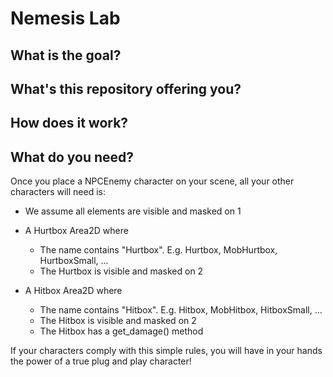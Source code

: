 # Nemesis Lab

## What is the goal?

## What's this repository offering you?

## How does it work?

## What do you need?

Once you place a NPCEnemy character on your scene, all your other characters will need is:

- We assume all elements are visible and masked on 1

- A Hurtbox Area2D where 
	- The name contains "Hurtbox". E.g. Hurtbox, MobHurtbox, HurtboxSmall, ...
	- The  Hurtbox is visible and masked on 2

- A Hitbox Area2D where 
	- The name contains "Hitbox". E.g. Hitbox, MobHitbox, HitboxSmall, ...
	- The Hitbox is visible and masked on 2
	- The Hitbox has a get_damage() method

If your characters comply with this simple rules, you will have in your hands the power of a true plug and play character!
